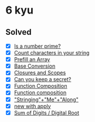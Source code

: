# 6 kyu

## Solved

- [x] [Is a number prime?](https://www.codewars.com/kata/5262119038c0985a5b00029f)
- [x] [Count characters in your string](https://www.codewars.com/kata/52efefcbcdf57161d4000091)
- [x] [Prefill an Array](https://www.codewars.com/kata/54129112fb7c188740000162)
- [x] [Base Conversion](https://www.codewars.com/kata/526a569ca578d7e6e300034e)
- [x] [Closures and Scopes](https://www.codewars.com/kata/526ec46d6f5e255e150002d1)
- [x] [Can you keep a secret?](https://www.codewars.com/kata/5351b35ebaeb67f9110012d2)
- [x] [Function Composition](https://www.codewars.com/kata/5421c6a2dda52688f6000af8)
- [x] [Function composition](https://www.codewars.com/kata/5655c60db4c2ce0c2e000026)
- [x] ["Stringing"+"Me"+"Along"](https://www.codewars.com/kata/55f4a44eb72a0fa91600001e)
- [x] [new with apply](https://www.codewars.com/kata/53c7da8baf72924af8000405)
- [x] [Sum of Digits / Digital Root](https://www.codewars.com/kata/541c8630095125aba6000c00)
